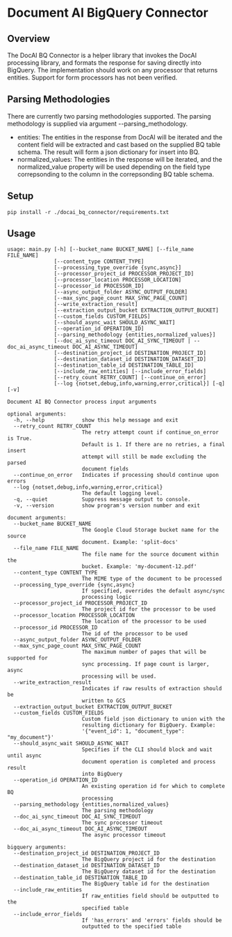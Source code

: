 # Document AI BigQuery Connector

## Overview
The DocAI BQ Connector is a helper library that invokes the DocAI processing library, and formats the response for saving directly into BigQuery. The implementation should work on any processor that returns entities. Support for form processors has not been verified.

## Parsing Methodologies
There are currently two parsing methodologies supported. The parsing methodology is supplied via argument --parsing_methodology.

- entities: The entities in the response from DocAI will be iterated and the content field will be extracted and cast based on the supplied BQ table schema. The result will form a json dictionary for insert into BQ.
- normalized_values: The entities in the response will be iterated, and the normalized_value property will be used depending on the field type correpsonding to the column in the correpsonding BQ table schema.

## Setup
```commandline
pip install -r ./docai_bq_connector/requirements.txt
```

## Usage
```shell
usage: main.py [-h] [--bucket_name BUCKET_NAME] [--file_name FILE_NAME]
               [--content_type CONTENT_TYPE]
               [--processing_type_override {sync,async}]
               [--processor_project_id PROCESSOR_PROJECT_ID]
               [--processor_location PROCESSOR_LOCATION]
               [--processor_id PROCESSOR_ID]
               [--async_output_folder ASYNC_OUTPUT_FOLDER]
               [--max_sync_page_count MAX_SYNC_PAGE_COUNT]
               [--write_extraction_result]
               [--extraction_output_bucket EXTRACTION_OUTPUT_BUCKET]
               [--custom_fields CUSTOM_FIELDS]
               [--should_async_wait SHOULD_ASYNC_WAIT]
               [--operation_id OPERATION_ID]
               [--parsing_methodology {entities,normalized_values}]
               [--doc_ai_sync_timeout DOC_AI_SYNC_TIMEOUT | --doc_ai_async_timeout DOC_AI_ASYNC_TIMEOUT]
               [--destination_project_id DESTINATION_PROJECT_ID]
               [--destination_dataset_id DESTINATION_DATASET_ID]
               [--destination_table_id DESTINATION_TABLE_ID]
               [--include_raw_entities] [--include_error_fields]
               [--retry_count RETRY_COUNT] [--continue_on_error]
               [--log {notset,debug,info,warning,error,critical}] [-q] [-v]

Document AI BQ Connector process input arguments

optional arguments:
  -h, --help            show this help message and exit
  --retry_count RETRY_COUNT
                        The retry attempt count if continue_on_error is True.
                        Default is 1. If there are no retries, a final insert
                        attempt will still be made excluding the parsed
                        document fields
  --continue_on_error   Indicates if processing should continue upon errors
  --log {notset,debug,info,warning,error,critical}
                        The default logging level.
  -q, --quiet           Suppress message output to console.
  -v, --version         show program's version number and exit

document arguments:
  --bucket_name BUCKET_NAME
                        The Google Cloud Storage bucket name for the source
                        document. Example: 'split-docs'
  --file_name FILE_NAME
                        The file name for the source document within the
                        bucket. Example: 'my-document-12.pdf'
  --content_type CONTENT_TYPE
                        The MIME type of the document to be processed
  --processing_type_override {sync,async}
                        If specified, overrides the default async/sync
                        processing logic
  --processor_project_id PROCESSOR_PROJECT_ID
                        The project id for the processor to be used
  --processor_location PROCESSOR_LOCATION
                        The location of the processor to be used
  --processor_id PROCESSOR_ID
                        The id of the processor to be used
  --async_output_folder ASYNC_OUTPUT_FOLDER
  --max_sync_page_count MAX_SYNC_PAGE_COUNT
                        The maximum number of pages that will be supported for
                        sync processing. If page count is larger, async
                        processing will be used.
  --write_extraction_result
                        Indicates if raw results of extraction should be
                        written to GCS
  --extraction_output_bucket EXTRACTION_OUTPUT_BUCKET
  --custom_fields CUSTOM_FIELDS
                        Custom field json dictionary to union with the
                        resulting dictionary for BigQuery. Example:
                        '{"event_id": 1, "document_type": "my_document"}'
  --should_async_wait SHOULD_ASYNC_WAIT
                        Specifies if the CLI should block and wait until async
                        document operation is completed and process result
                        into BigQuery
  --operation_id OPERATION_ID
                        An existing operation id for which to complete BQ
                        processing
  --parsing_methodology {entities,normalized_values}
                        The parsing methodology
  --doc_ai_sync_timeout DOC_AI_SYNC_TIMEOUT
                        The sync processor timeout
  --doc_ai_async_timeout DOC_AI_ASYNC_TIMEOUT
                        The async processor timeout

bigquery arguments:
  --destination_project_id DESTINATION_PROJECT_ID
                        The BigQuery project id for the destination
  --destination_dataset_id DESTINATION_DATASET_ID
                        The BigQuery dataset id for the destination
  --destination_table_id DESTINATION_TABLE_ID
                        The BigQuery table id for the destination
  --include_raw_entities
                        If raw_entities field should be outputted to the
                        specified table
  --include_error_fields
                        If 'has_errors' and 'errors' fields should be
                        outputted to the specified table
```
